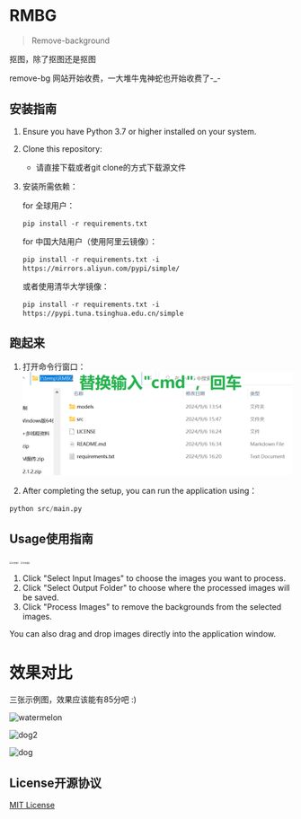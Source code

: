 # RMBG

> Remove-background

抠图，除了抠图还是抠图

remove-bg 网站开始收费，一大堆牛鬼神蛇也开始收费了-_-

## 安装指南

1. Ensure you have Python 3.7 or higher installed on your system.

2. Clone this repository:

   - 请直接下载或者git clone的方式下载源文件

3. 安装所需依赖：

   for 全球用户：
   ```
   pip install -r requirements.txt
   ```

   for 中国大陆用户（使用阿里云镜像）：
   ```
   pip install -r requirements.txt -i https://mirrors.aliyun.com/pypi/simple/
   ```

   或者使用清华大学镜像：
   ```
   pip install -r requirements.txt -i https://pypi.tuna.tsinghua.edu.cn/simple
   ```




## 跑起来

1. 打开命令行窗口：
   ![cmd](resources/usage1.png)

2. After completing the setup, you can run the application using：

```python
python src/main.py
```



## Usage使用指南

<img src="J:\temp\RMBG\resources\usage2.png" alt="主界面1" style="zoom: 25%;" />

<img src="J:\temp\RMBG\resources\usage3.png" alt="主界面2" style="zoom:25%;" />

1. Click "Select Input Images" to choose the images you want to process.
2. Click "Select Output Folder" to choose where the processed images will be saved.
3. Click "Process Images" to remove the backgrounds from the selected images.

You can also drag and drop images directly into the application window.



# 效果对比

三张示例图，效果应该能有85分吧 :)

![watermelon](J:\temp\RMBG\resources\watermelon.jpg)

![dog2](J:\temp\RMBG\resources\dog2.jpg)

![dog](J:\temp\RMBG\resources\dog.jpg)



## License开源协议

[MIT License](LICENSE)
